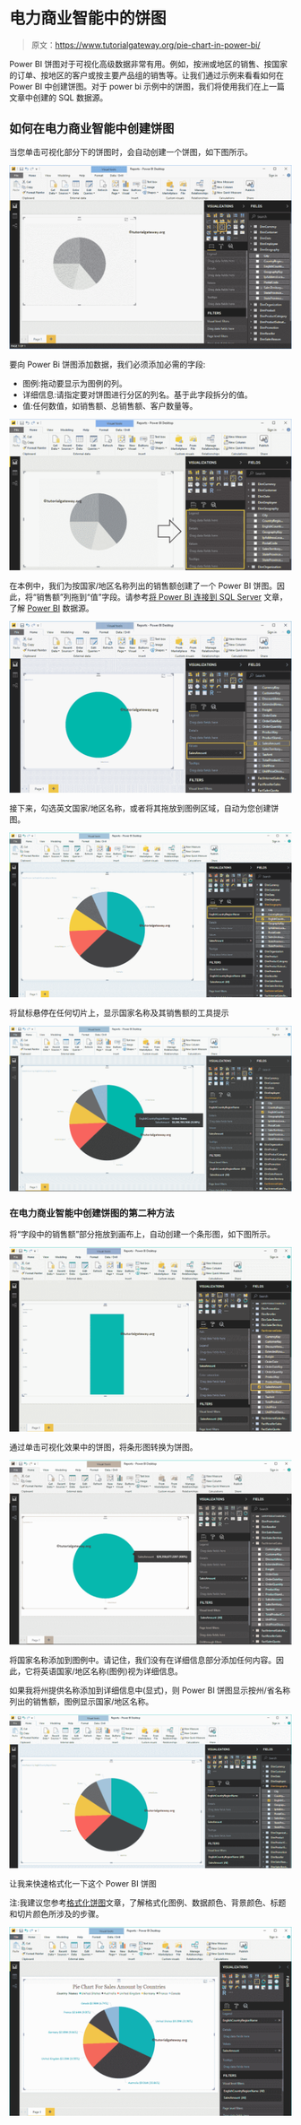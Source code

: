 # 电力商业智能中的饼图

> 原文：<https://www.tutorialgateway.org/pie-chart-in-power-bi/>

Power BI 饼图对于可视化高级数据非常有用。例如，按洲或地区的销售、按国家的订单、按地区的客户或按主要产品组的销售等。让我们通过示例来看看如何在 Power BI 中创建饼图。对于 power bi 示例中的饼图，我们将使用我们在上一篇文章中创建的 SQL 数据源。

## 如何在电力商业智能中创建饼图

当您单击可视化部分下的饼图时，会自动创建一个饼图，如下图所示。

![Pie Chart in Power BI 1](img/31a79a43e737e4893724b8bd976f3a99.png)

要向 Power Bi 饼图添加数据，我们必须添加必需的字段:

*   图例:拖动要显示为图例的列。
*   详细信息:请指定要对饼图进行分区的列名。基于此字段拆分的值。
*   值:任何数值，如销售额、总销售额、客户数量等。

![Pie Chart in Power BI 2](img/3aff39778aeceea769b8ee7b3ba4314e.png)

在本例中，我们为按国家/地区名称列出的销售额创建了一个 Power BI 饼图。因此，将“销售额”列拖到“值”字段。请参考[将 Power BI 连接到 SQL Server](https://www.tutorialgateway.org/connect-power-bi-to-sql-server/) 文章，了解 [Power BI](https://www.tutorialgateway.org/power-bi-tutorial/) 数据源。

![Pie Chart in Power BI 3](img/6fd3b8a14ad5d294bd77ca0db902b343.png)

接下来，勾选英文国家/地区名称，或者将其拖放到图例区域，自动为您创建饼图。

![Pie Chart in Power BI 4](img/3035bf0da0fa68c73f2c997e0ed33a8a.png)

将鼠标悬停在任何切片上，显示国家名称及其销售额的工具提示

![Pie Chart in Power BI 5](img/8a6dc066a038fa163919a85263a770ea.png)

### 在电力商业智能中创建饼图的第二种方法

将“字段中的销售额”部分拖放到画布上，自动创建一个条形图，如下图所示。

![Pie Chart in Power BI 6](img/662735cab1634f2aaa400a0ed97fc966.png)

通过单击可视化效果中的饼图，将条形图转换为饼图。

![Pie Chart in Power BI 7](img/65cb00940b2d4c8b5a23d776251cfc32.png)

将国家名称添加到图例中。请记住，我们没有在详细信息部分添加任何内容。因此，它将英语国家/地区名称(图例)视为详细信息。

如果我将州提供名称添加到详细信息中(显式)，则 Power BI 饼图显示按州/省名称列出的销售额，图例显示国家/地区名称。

![Pie Chart in Power BI 8](img/e6a12ab392f727fce72d1094050a55da.png)

让我来快速格式化一下这个 Power BI 饼图

注:我建议您参考[格式化饼图](https://www.tutorialgateway.org/format-power-bi-pie-chart/)文章，了解格式化图例、数据颜色、背景颜色、标题和切片颜色所涉及的步骤。

![Pie Chart in Power BI 9](img/50f66793d9ad1be8bfd7707a1182c441.png)